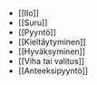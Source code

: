 -  [[Ilo]]
- [[Suru]]
- [[Pyyntö]]
- [[Kieltäytyminen]]
- [[Hyväksyminen]]
- [[Viha tai valitus]]
- [[Anteeksipyyntö]]